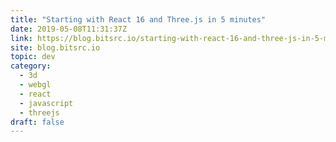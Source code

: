 ```yaml
---
title: "Starting with React 16 and Three.js in 5 minutes"
date: 2019-05-08T11:31:37Z
link: https://blog.bitsrc.io/starting-with-react-16-and-three-js-in-5-minutes-3079b8829817?source=rss----5c2fdf847f4a---4&utm_medium=RSS&utm_source=news.12bit.vn
site: blog.bitsrc.io
topic: dev
category:
  - 3d
  - webgl
  - react
  - javascript
  - threejs
draft: false
---
```

